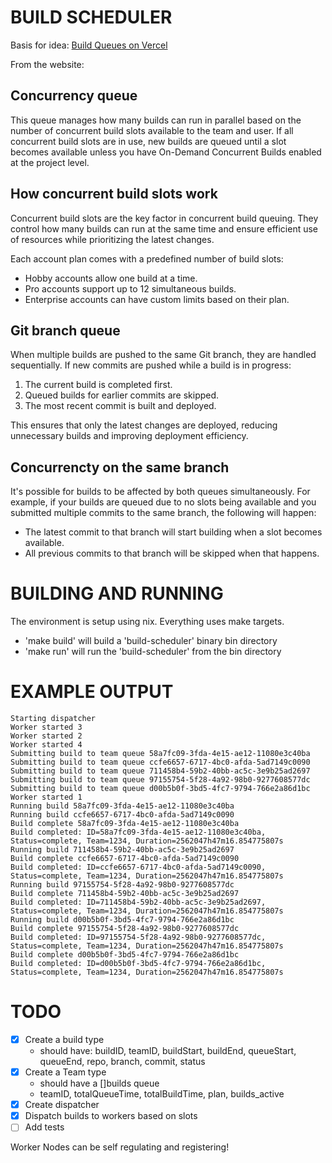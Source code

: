 # BUILD SCHEDULER

Basis for idea: [Build Queues on Vercel](https://vercel.com/docs/builds/build-queues)

From the website:

## Concurrency queue
This queue manages how many builds can run in parallel based on the number of concurrent build slots available to the team and user. If all concurrent build slots are in use, new builds are queued until a slot becomes available unless you have On-Demand Concurrent Builds enabled at the project level.

## How concurrent build slots work

Concurrent build slots are the key factor in concurrent build queuing. They control how many builds can run at the same time and ensure efficient use of resources while prioritizing the latest changes.

Each account plan comes with a predefined number of build slots:

- Hobby accounts allow one build at a time.
- Pro accounts support up to 12 simultaneous builds.
- Enterprise accounts can have custom limits based on their plan.

## Git branch queue

When multiple builds are pushed to the same Git branch, they are handled sequentially. If new commits are pushed while a build is in progress:

1. The current build is completed first.
2. Queued builds for earlier commits are skipped.
3. The most recent commit is built and deployed.

This ensures that only the latest changes are deployed, reducing unnecessary builds and improving deployment efficiency.

## Concurrencty on the same branch

It's possible for builds to be affected by both queues simultaneously. For example, if your builds are queued due to no slots being available and you submitted multiple commits to the same branch, the following will happen:

- The latest commit to that branch will start building when a slot becomes available.
- All previous commits to that branch will be skipped when that happens.

# BUILDING AND RUNNING

The environment is setup using nix. Everything uses make targets.

- 'make build' will build a 'build-scheduler' binary bin directory
- 'make run' will run the 'build-scheduler' from the bin directory

# EXAMPLE OUTPUT

```
Starting dispatcher
Worker started 3
Worker started 2
Worker started 4
Submitting build to team queue 58a7fc09-3fda-4e15-ae12-11080e3c40ba
Submitting build to team queue ccfe6657-6717-4bc0-afda-5ad7149c0090
Submitting build to team queue 711458b4-59b2-40bb-ac5c-3e9b25ad2697
Submitting build to team queue 97155754-5f28-4a92-98b0-9277608577dc
Submitting build to team queue d00b5b0f-3bd5-4fc7-9794-766e2a86d1bc
Worker started 1
Running build 58a7fc09-3fda-4e15-ae12-11080e3c40ba
Running build ccfe6657-6717-4bc0-afda-5ad7149c0090
Build complete 58a7fc09-3fda-4e15-ae12-11080e3c40ba
Build completed: ID=58a7fc09-3fda-4e15-ae12-11080e3c40ba, Status=complete, Team=1234, Duration=2562047h47m16.854775807s
Running build 711458b4-59b2-40bb-ac5c-3e9b25ad2697
Build complete ccfe6657-6717-4bc0-afda-5ad7149c0090
Build completed: ID=ccfe6657-6717-4bc0-afda-5ad7149c0090, Status=complete, Team=1234, Duration=2562047h47m16.854775807s
Running build 97155754-5f28-4a92-98b0-9277608577dc
Build complete 711458b4-59b2-40bb-ac5c-3e9b25ad2697
Build completed: ID=711458b4-59b2-40bb-ac5c-3e9b25ad2697, Status=complete, Team=1234, Duration=2562047h47m16.854775807s
Running build d00b5b0f-3bd5-4fc7-9794-766e2a86d1bc
Build complete 97155754-5f28-4a92-98b0-9277608577dc
Build completed: ID=97155754-5f28-4a92-98b0-9277608577dc, Status=complete, Team=1234, Duration=2562047h47m16.854775807s
Build complete d00b5b0f-3bd5-4fc7-9794-766e2a86d1bc
Build completed: ID=d00b5b0f-3bd5-4fc7-9794-766e2a86d1bc, Status=complete, Team=1234, Duration=2562047h47m16.854775807s

```

# TODO
- [x] Create a build type
    - should have: buildID, teamID, buildStart, buildEnd, queueStart, queueEnd, repo, branch, commit, status
- [x] Create a Team type
    - should have a []builds queue
    - teamID, totalQueueTime, totalBuildTime, plan, builds_active
- [x] Create dispatcher
- [x] Dispatch builds to workers based on slots
- [ ] Add tests

Worker Nodes can be self regulating and registering!
